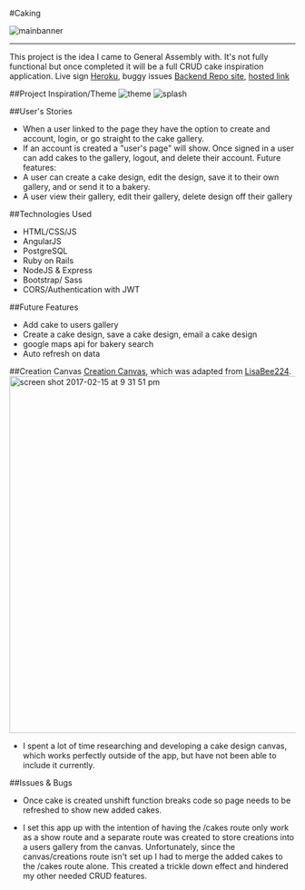 #Caking

![mainbanner](https://cloud.githubusercontent.com/assets/22794560/23006529/b233e1e2-f3bf-11e6-851d-d2c10b2854dc.jpg)


<hr>

This project is the idea I came to General Assembly with. It's not fully functional but once completed it will be a full CRUD cake inspiration application.
Live sign [Heroku](https://caking.herokuapp.com/), buggy issues
[Backend Repo site](https://github.com/jeska706/caking-app-backend), [hosted link](https://caking-api.herokuapp.com/)

##Project Inspiration/Theme
![theme](https://cloud.githubusercontent.com/assets/22794560/23006155/6d855c80-f3bd-11e6-950a-715dff08d735.jpg)
![splash](https://cloud.githubusercontent.com/assets/22794560/23004936/9e76c7fe-f3b6-11e6-8793-fc703be157de.jpg)



##User's Stories
-   When a user linked to the page they have the option to create and account, login, or go straight to the cake gallery.
-   If an account is created a "user's page" will show. Once signed in a user can add cakes to the gallery, logout, and delete their account.
Future features:
-   A user can create a cake design, edit the design, save it to their own gallery, and or send it to a bakery.
-   A user view their gallery, edit their gallery, delete design off their gallery



##Technologies Used
-   HTML/CSS/JS
-   AngularJS
-   PostgreSQL
-   Ruby on Rails
-   NodeJS & Express
-   Bootstrap/ Sass
-   CORS/Authentication with JWT



##Future Features
-   Add cake to users gallery
-   Create a cake design, save a cake design, email a cake design
-   google maps api for bakery search
-   Auto refresh on data

##Creation Canvas
[Creation Canvas](https://github.com/jeska706/canvasSVG), which was adapted from [LisaBee224](https://github.com/LisaBee224/coloring_book).
<img width="629" alt="screen shot 2017-02-15 at 9 31 51 pm" src="https://cloud.githubusercontent.com/assets/22794560/23007508/5cebe6e2-f3c6-11e6-8505-96ea83b0d7d7.png">
-   I spent a lot of time researching and developing a cake design canvas, which works perfectly outside of the app, but have not been able to include it currently.


##Issues & Bugs
-   Once cake is created unshift function breaks code so page needs to be refreshed to show new added cakes.

-   I set this app up with the intention of having the /cakes route only work as a show route and a separate route was created to store creations into a users gallery from the canvas. Unfortunately, since the canvas/creations route isn't set up I had to merge the added cakes to the /cakes route alone. This created a trickle down effect and hindered my other needed CRUD features.
